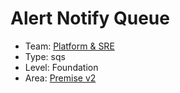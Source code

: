 # Alert Notify Queue
* Team: [Platform & SRE](../teams/platform.md)
* Type: sqs
* Level: Foundation
* Area: [Premise v2](areas/v2.png)
